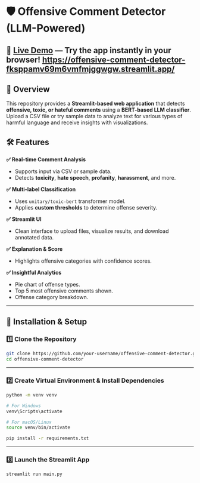 # 🛡️ Offensive Comment Detector (LLM-Powered)

🔗 **[Live Demo](https://offensive-comment-detector-fksppamv69m6vmfmjggwgw.streamlit.app/)** — Try the app instantly in your browser!
https://offensive-comment-detector-fksppamv69m6vmfmjggwgw.streamlit.app/
---

## 📌 Overview

This repository provides a **Streamlit-based web application** that detects **offensive, toxic, or hateful comments** using a **BERT-based LLM classifier**. Upload a CSV file or try sample data to analyze text for various types of harmful language and receive insights with visualizations.

## 🛠 Features

**✅ Real-time Comment Analysis**  
- Supports input via CSV or sample data.  
- Detects **toxicity**, **hate speech**, **profanity**, **harassment**, and more.

**✅ Multi-label Classification**  
- Uses `unitary/toxic-bert` transformer model.  
- Applies **custom thresholds** to determine offense severity.

**✅ Streamlit UI**  
- Clean interface to upload files, visualize results, and download annotated data.

**✅ Explanation & Score**  
- Highlights offensive categories with confidence scores.

**✅ Insightful Analytics**  
- Pie chart of offense types.  
- Top 5 most offensive comments shown.  
- Offense category breakdown.

---


## 🚀 Installation & Setup

### 1️⃣ Clone the Repository

```bash
git clone https://github.com/your-username/offensive-comment-detector.git
cd offensive-comment-detector
```

---

### 2️⃣ Create Virtual Environment & Install Dependencies

```bash
python -m venv venv

# For Windows
venv\Scripts\activate

# For macOS/Linux
source venv/bin/activate

pip install -r requirements.txt
```

---

### 3️⃣ Launch the Streamlit App

```bash
streamlit run main.py
```
